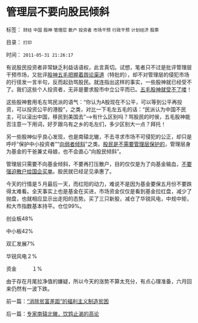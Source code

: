 # 管理层不要向股民倾斜

标签： `财经` `中国` `股神` `管理层` `散户` `投资者` `市场干预` `行政干预` `计划经济` `股票` 

目录： `打印`

时间： `2011-05-31 21:26:17`

有说股民投资者非常缺乏利益话语权，此言真切。试想，笔者只不过是批评管理层干预市场，又批评[股神五毛把握着舆论渠道](../../../2011/5/18/否定市场的五毛股神信仰什么？.md)（特批的），却不对管理层的侵犯市场的行径发一言半句，反而起劲骂股民。就连指出这样的事实，一些股神就已经受不了。我们这些个人投资者，无非是要求股市中立公平而已。[五毛股神就受不了喽](../../../2011/4/29/股民的民主素质可能较高.md)！

这些股神套用毛左骂民派的语气：“你认为A股现在不公平，可以等到公平再投资，可以投资公平的港股”，之类，对比一下毛左五毛的话：“民派认为中国不民主，可以滚出中国，移民到美国去”——>有什么区别吗？骂股民的时侯，五毛股神能否注意一下用词，好歹跟乌有之乡的毛左们，多少区别大一点？拜托！

另一些股神似乎良心发现，也是南辕北辙，不去寻求市场不可侵犯的公正，却只是呼吁“保护中小投资者”“[向弱者倾斜](../../../2009/9/3/穷穷相报何时了！弱者知多少！.md)”之类。[股民是不需要管理层保护的](../../../2011/4/28/打压小盘股，成功制造了股灾.md)，管理层身为基金的干爸兼丈母娘，也不会直心“向股民倾斜”。

管理层只需要不向基金倾斜，不要再打压散户，目的仅仅是为了向基金输血，[不要强迫散户给国企买单](../../../2011/2/11/废除国企专营和垄断权，卖国将没门！.md)。股民就已经足见承惠了。

今天的行情是５月最后一天，而红阳的动力，难说不是因为基金要保五月份不要跌得太难看。全天事实上也是基金在买进，市场资金仅仅是看到基金拉红盘，减少了抛盘，也就相应显示出走阳的态势。买了三只新股，减仓了华锐风电，中规中矩，和大市指数基本持平。仓位99%。

创业板48%

中小板42%

双汇发展7%

华锐风电２%

资金　　　１%

由于存在月尾拉净值的嫌疑，所以今天的涨势不算太充分，有点心理准备，六月回来仍然有一波下跌。



前一篇：[“消除贫富差距”的福利主义制造贫困](../../../2011/5/30/“消除贫富差距”的福利主义制造贫困.md)

后一篇：[专家南辕北辙，饮鸩止渴的高论](../../../2011/5/31/专家南辕北辙，饮鸩止渴的高论.md)